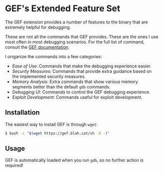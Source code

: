 # GEF's Extended Feature Set

The GEF extension provides a number of features to the binary that are extremely helpful for debugging.

These are not all the commands that GEF provides. These are the ones I use most often in most debugging scenarios. For the full list of command, consult the [GEF documentation](https://hugsy.github.io/gef/).

I orrganize the commands into a few categories:
* *Ease of Use*: Commands that make the debugging experience easier.
* *Security Measures*: Commands that provide extra guidance based on the implemented security measures.
* *Memory Analysis*: Extra commands that show various memory segments better than the default `gdb` commands.
* *Debugging UI*: Commands to control the GEF debugging experience.
* *Exploit Development*: Commands useful for exploit development.

## Installation
The easiest way to install GEF is through `wget`:
```bash
$ bash -c "$(wget https://gef.blah.cat/sh -O -)"
```

## Usage
GEF is automatically loaded when you run `gdb`, so no further action is required!